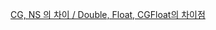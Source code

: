 [CG, NS 의 차이 / Double, Float, CGFloat의 차이점](https://github.com/yyeonjju/Interview_Questions/issues/24)
